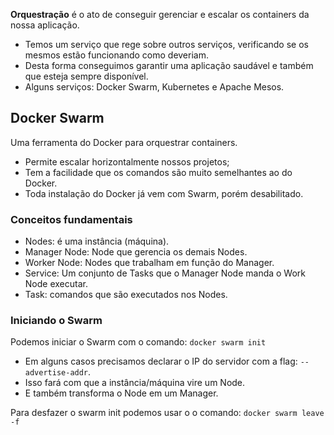 
 **Orquestração** é o ato de conseguir gerenciar e escalar os containers da 
nossa aplicação.
- Temos um serviço que rege sobre outros serviços, verificando se os 
mesmos estão funcionando como deveriam.
- Desta forma conseguimos garantir uma aplicação saudável e também que 
esteja sempre disponível.
- Alguns serviços: Docker Swarm, Kubernetes e Apache Mesos.


## Docker Swarm

Uma ferramenta do Docker para orquestrar containers.
- Permite escalar horizontalmente nossos projetos;
- Tem a facilidade que os comandos são muito semelhantes ao do Docker.
- Toda instalação do Docker já vem com Swarm, porém desabilitado.


### Conceitos fundamentais
- Nodes: é uma instância (máquina).
- Manager Node: Node que gerencia os demais Nodes.
- Worker Node: Nodes que trabalham em função do Manager.
- Service: Um conjunto de Tasks que o Manager Node manda o Work Node executar.
- Task: comandos que são executados nos Nodes.

### Iniciando o Swarm

Podemos iniciar o Swarm com o comando: ```docker swarm init```
- Em alguns casos precisamos declarar o IP do servidor com a flag: ```-- advertise-addr```.
- Isso fará com que a instância/máquina vire um Node.
- E também transforma o Node em um Manager.

Para desfazer o swarm init podemos usar o o comando: ```docker swarm leave -f```
